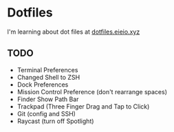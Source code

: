 # Dotfiles

I'm learning about dot files at [dotfiles.eieio.xyz](http://dotfiles.eieio.xyz)

## TODO

- Terminal Preferences
- Changed Shell to ZSH
- Dock Preferences
- Mission Control Preference (don't rearrange spaces)
- Finder Show Path Bar
- Trackpad (Three Finger Drag and Tap to Click)
- Git (config and SSH)
- Raycast (turn off Spotlight)

